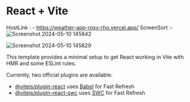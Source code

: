 # React + Vite
HostLink : - https://weather-app-rosy-rho.vercel.app/
ScreenSort :- ![Screenshot 2024-05-10 145842](https://github.com/jaish11/Weather_App/assets/101746765/9dc5bca3-5020-47cc-9527-0cc46f0ac440)

![Screenshot 2024-05-10 145829](https://github.com/jaish11/Weather_App/assets/101746765/bdf47cb6-2495-4a67-aec3-8a50b24ea082)

This template provides a minimal setup to get React working in Vite with HMR and some ESLint rules.

Currently, two official plugins are available:

- [@vitejs/plugin-react](https://github.com/vitejs/vite-plugin-react/blob/main/packages/plugin-react/README.md) uses [Babel](https://babeljs.io/) for Fast Refresh
- [@vitejs/plugin-react-swc](https://github.com/vitejs/vite-plugin-react-swc) uses [SWC](https://swc.rs/) for Fast Refresh
